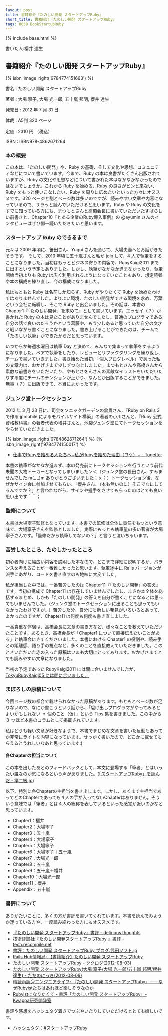```yaml
---
layout: post
title: 書籍紹介『たのしい開発 スタートアップRuby』
short_title: 書籍紹介『たのしい開発 スタートアップRuby』
tags: 0039 BookStartupRuby
---
```

{% include base.html %}


書いた人:櫻井 達生

## 書籍紹介『たのしい開発 スタートアップRuby』
{% isbn_image_right('9784774151663') %}

書名
: たのしい開発 スタートアップRuby

著者
: 大場 寧子, 大場 光一郎, 五十嵐 邦明, 櫻井 達生

発売日
: 2012 年 7 月 31 日

体裁
:  A5判 320 ページ

定価
: 2310 円 （税込）

ISBN
: ISBN978-4862671264

### 本の概要

この本は、「たのしい開発」や、Ruby の基礎、そして文化や思想、コミュニティなどについて書いています。今まで、Ruby の本は良書がたくさん出版されていますが、Ruby の文化や思想などについて書かれた本はなかなかなかったのではないでしょうか。これから Ruby を始める、Ruby の良さがピンと来ない、Ruby をもっと使いこなしたい、Ruby を周りに広めたいといった方々にオススメです。320 ページと割とページ数は多いのですが、読みやすい文章や内容になっているので、サラッと読んでいただけると思います。Ruby や Ruby の文化をすでに知っている方にも、まつもとさんと高橋会長に書いていただいたすばらしい前書きと、Chapter10『とある企業のRuby導入事例』の @ayumin さんのインタビューはぜひ御一読いただきたいと思います。

### スタートアップ Ruby のできるまで

元々は 2009 年頃に、笹田さん、Yugui さんを通じて、大場夫妻へとお話がきたそうです。
そして、2010 年頃に五十嵐さんと私が join して、4 人で執筆をすることになりました。当初はもっとビジネス寄りの内容で、RubyKaigi2011 までに出すという予定もありました。しかし、執筆がなかなか進まなかったり、執筆開始当初よりも Ruby は広く利用されるようになっていたこともあり、想定読者や本の構成を練り直し、今の構成になりました。

私はもともと Ruby は名前しか知らず、Ruby がやりたくて Ruby を始めたわけではありませんでした。よりよい環境、たのしい開発ができる環境を求め、万葉という会社に転職し、そこで Ruby と出会いました。その話は、本書の Chapter1『「たのしい開発」を求めて』として書いています。エッセイ（？）が書かれた Ruby の本は見たことがありませんでしたし、普通のプログラマである自分の話で良いのだろうかという葛藤や、もう少しあると思っていた自分の文才と戦いながら書くことになりました。書き上げることができたのは、チームで「たのしい執筆」ができたからだと思っています。

いつからか毎週水曜日は執筆 Day と決めて、みんなで集まって執筆をするようになりました。ペアで執筆をしたり、レビューとリファクタリングを繰り返し、チームで書いていきました。書き始めた当初、「個人ブログレベル」であった私の文章力は、おかげさまで少しずつ向上しました。まつもとさんや高橋さんから素敵な前書きをいただいたり、やもとさをんさんの素敵なイラストをいただいたりする度にチームのテンションが上がり、なんとか出版することができました。無事（？）に出版できて、本当によかったです。

### ジュンク堂トークセッション

2012 年 3 月 23 日に、司会をソニックガーデンの倉貫さん、『Ruby on Rails 3 で作る jpmobile によるモバイルサイト構築』の著者の小川さんと、『Ruby 公式資格教科書』の著者代表の増井さんと、池袋ジュンク堂にてトークセッションをやらせていただきました。

{% isbn_image_right('9784862671264') %}
{% isbn_image_right('9784774150017') %}

* [仕事でRubyを始める人たちへ−私がRubyを始めた理由（ワケ）− - Togetter](http://togetter.com/li/277198)


本書の執筆がなかなか進まず、本の発売前にトークセッションを行うという前代未聞の大物トーカーとなってしまいました＞＜（ジュンク堂の長田さん、すみませんでした m(_ _)m ありがとうございました；ｘ；）トークセッション後、なぜかサイン会に参加させてもらい、「櫻井さん、（本も無いのに）そこでなにしてるんですか？」と言われながら、サインや握手をさせてもらったのはとても良い思い出です＾＾；

### 監修について

本書は大場寧子監修となっています。本書での監修は全体に責任をもつという意味で、大場寧子さんを監修としました。実際にもっとも執筆量の多い著者が大場寧子さんです。「監修だから執筆してないの？」と言うと泣いちゃいます。

### 苦労したところ、たのしかったところ

初心者向けに幅広い内容を説明した本なので、どこまで詳細に説明するか、バランスを考えることが一番難しかったと思います。執筆途中に Rails バージョンが派手にあがり、コードを書き直すのも地味に大変でした。

私が担当した中では、一番苦労したのは Chapter11『「たのしい開発」の答え』です。当初の構成で Chapter11 は存在していませんでしたし、まさか本全体を総括するまとめ、しかも「たのしい開発」の答えを自分が書くことになるとは思ってもいませんでした。（ジュンク堂のトークセッションに出ることも思ってもいなかったわけですが…）苦労した分、自分にも新しい発見がいろいろとあって、よかったのですが、Chapter11 は何度も何度も書き直しました。

一番貴重な体験は、高橋会長に文章の書き方など、様々なことを教えていただいたことです。あるとき、高橋会長が「Chapter1 について直接伝えたいことがある」と執筆会にきてくださいました。本書における Chapter1 の役割や、読み手との距離感、語り手の視点など、多くのことを直接教えていただきました。このときいただいた赤の入った原稿はいまも大切にとってあります。おかげさまでとても読みやすい文章になりました。　

当初の予定であった RubyKaigi2011 には間に合いませんでしたが、[TokyuRubyKaigi05 には間に合いました。](http://www.flickr.com/photos/igaiga/7676512994/in/photostream)

### まぼろしの原稿について

今回ページ数の都合で載せられなかった原稿があります。もともとページ数が足りないので、なにか書こうという話から、「駆け出しプログラマがやってみるとよいかもしれない ｎ 個のこと（仮）」という Tips 集を書きました。この中から ３ つほど本書のコラムとして掲載されています。

私はどうも軽い文章が好きなようで、本書でまじめな文章を書いた反動もあってか非常にライトな内容になっています。せっかく書いたので、どこかに載せてもらえるとうれしいなあと思っています:)

#### 各Chapterの担当について

この本を出したあとのフィードバックとして、本文に登場する「筆者」とはいったい誰なのか気になるという声がありました。([「スタートアップRuby」を読んだ - 準二級.jp](http://june29.jp/2012/07/29/startup-ruby/))

以下、特別に各Chapterの主担当を書き出します。しかし、あくまで主担当であってどのChapterであっても４人の手が入ってないChapterはありません。そういう意味では「筆者」とは４人の総称を表しているといった感覚が近いのかなと思っています。

* Chapter1：櫻井
* Chapter2：大場寧子
* Chapter3：五十嵐
* Chapter4：大場寧子
* Chapter5：大場寧子
* Chapter6：大場寧子＋五十嵐
* Chapter7：大場光一郎
* Chapter8：五十嵐
* Chapter9：五十嵐＋櫻井
* Chapter10：大場光一郎
* Chapter11：櫻井
* Appendix：五十嵐


### 書評について

ありがたいことに、多くの方が書評を書いてくれています。本書を読んでみようか迷っている方や、一度読み終わった方にもオススメです。

* [『たのしい開発 スタートアップRuby』書評 - delirious thoughts](http://blog.kentarok.org/entry/2012/07/26/205538)
* [技術評論社『たのしい開発スタートアップRuby 』書評 - tech.recompile.net](http://tech.recompile.net/post/28051826658/ruby)
* [書評：たのしい開発 スタートアップRuby ブログ.武田ソフト.jp](http://blog.takeda-soft.jp/blog/show/409)
* [Rails Hub情報局: 【書籍紹介】たのしい開発 スタートアップRuby](http://el.jibun.atmarkit.co.jp/rails/2012/08/ruby-2650.html)
* [たのしい開発 スタートアップRuby - ククログ(2012-08-03)](http://www.clear-code.com/blog/2012/8/3.html)
* [たのしい開発 スタートアップRuby(大場 寧子/大場 光一郎/五十嵐 邦明/櫻井 達生) - ただのにっき(2012-08-09)](http://sho.tdiary.net/20120809.html)
* [晴読雨読＠エンジニアライフ: 『たのしい開発 スタートアップRuby』――なぜRubyistたちはあれほど楽しそうなのか](http://el.jibun.atmarkit.co.jp/bookshelf/2012/08/ios-2f0a.html)
* [Rubyistになりたくて - 書評「たのしい開発 スタートアップRuby」- Kwappa研究開発室](http://randd.kwappa.net/2012/09/02/477)


書評や感想をハッシュタグ着きでつぶやいたりしていただけるととても嬉しいです。

* [ハッシュタグ：#スタートアップRuby](https://twitter.com/#!/search/%23%E3%82%B9%E3%82%BF%E3%83%BC%E3%83%88%E3%82%A2%E3%83%83%E3%83%97Ruby)




